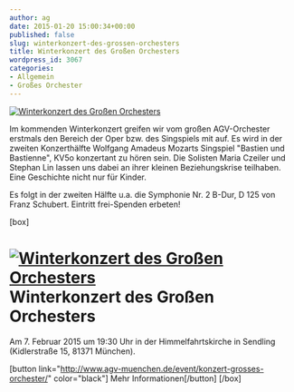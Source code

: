 ```yaml
---
author: ag
date: 2015-01-20 15:00:34+00:00
published: false
slug: winterkonzert-des-grossen-orchesters
title: Winterkonzert des Großen Orchesters
wordpress_id: 3067
categories:
- Allgemein
- Großes Orchester
---
```


[![Winterkonzert des Großen Orchesters](https://www.agv-muenchen.de/wp-content/uploads/2015/01/Großes-Orchester-WS1415.png)](http://www.agv-muenchen.de/event/konzert-grosses-orchester/)

Im kommenden Winterkonzert greifen wir vom großen AGV-Orchester erstmals den Bereich der Oper bzw. des Singspiels mit auf. Es wird in der zweiten Konzerthälfte Wolfgang Amadeus Mozarts Singspiel "Bastien und Bastienne", KV5o konzertant zu hören sein. Die Solisten Maria Czeiler und Stephan Lin lassen uns dabei an ihrer kleinen Beziehungskrise teilhaben. Eine Geschichte nicht nur für Kinder.

Es folgt in der zweiten Hälfte u.a. die Symphonie
Nr. 2 B-Dur, D 125 von Franz Schubert.
Eintritt frei-Spenden erbeten!

[box]

# [![Winterkonzert des Großen Orchesters](https://www.agv-muenchen.de/wp-content/uploads/2015/01/Großes-Orchester-WS1415.png)](http://www.agv-muenchen.de/event/konzert-grosses-orchester/)Winterkonzert des Großen Orchesters

Am 7. Februar 2015 um 19:30 Uhr in der Himmelfahrtskirche in Sendling (Kidlerstraße 15, 81371 München).

[button link="http://www.agv-muenchen.de/event/konzert-grosses-orchester/" color="black"] Mehr Informationen[/button]
[/box]
